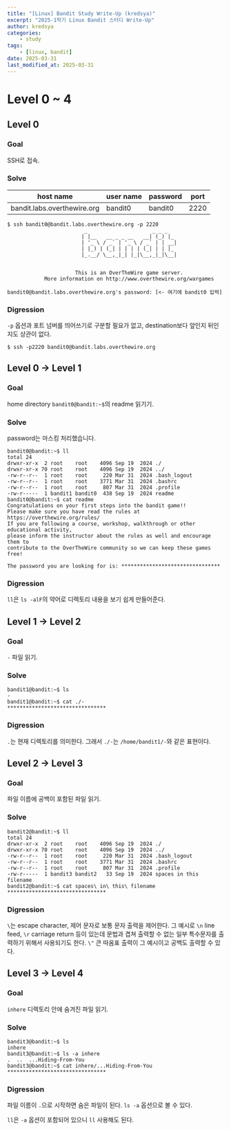 ```yaml
---
title: "[Linux] Bandit Study Write-Up (kredsya)"
excerpt: "2025-1학기 Linux Bandit 스터디 Write-Up"
author: kredsya
categories:
    - study
tags:
    - [linux, bandit]
date: 2025-03-31
last_modified_at: 2025-03-31
---
```


# Level 0 ~ 4

## Level 0

### Goal

SSH로 접속.

### Solve

| host name | user name | password | port |
|---|---|---|---|
| bandit.labs.overthewire.org | bandit0 | bandit0 | 2220 |

```shell
$ ssh bandit0@bandit.labs.overthewire.org -p 2220
                         _                     _ _ _
                        | |__   __ _ _ __   __| (_) |_
                        | '_ \ / _` | '_ \ / _` | | __|
                        | |_) | (_| | | | | (_| | | |_
                        |_.__/ \__,_|_| |_|\__,_|_|\__|


                      This is an OverTheWire game server.
            More information on http://www.overthewire.org/wargames

bandit0@bandit.labs.overthewire.org's password: [<- 여기에 bandit0 입력]
```

### Digression

`-p` 옵션과 포트 넘버를 띄어쓰기로 구분할 필요가 없고, destination보다 앞인지 뒤인지도 상관이 없다.
```shell
$ ssh -p2220 bandit0@bandit.labs.overthewire.org
```

## Level 0 $\rightarrow$ Level 1

### Goal

home directory `bandit0@bandit:~$`의 readme 읽기기.

### Solve

password는 마스킹 처리했습니다.

```shell
bandit0@bandit:~$ ll
total 24
drwxr-xr-x  2 root    root    4096 Sep 19  2024 ./
drwxr-xr-x 70 root    root    4096 Sep 19  2024 ../
-rw-r--r--  1 root    root     220 Mar 31  2024 .bash_logout
-rw-r--r--  1 root    root    3771 Mar 31  2024 .bashrc
-rw-r--r--  1 root    root     807 Mar 31  2024 .profile
-rw-r-----  1 bandit1 bandit0  438 Sep 19  2024 readme
bandit0@bandit:~$ cat readme
Congratulations on your first steps into the bandit game!!
Please make sure you have read the rules at https://overthewire.org/rules/
If you are following a course, workshop, walkthrough or other educational activity,
please inform the instructor about the rules as well and encourage them to
contribute to the OverTheWire community so we can keep these games free!

The password you are looking for is: ********************************

```

### Digression

`ll`은 `ls -alF`의 약어로 디렉토리 내용을 보기 쉽게 만들어준다.

## Level 1 $\rightarrow$ Level 2

### Goal

`-` 파일 읽기.

### Solve

```shell
bandit1@bandit:~$ ls
-
bandit1@bandit:~$ cat ./-
********************************
```

### Digression

`.`는 현재 디렉토리를 의미한다. 그래서 `./-`는 `/home/bandit1/-`와 같은 표현이다.

## Level 2 $\rightarrow$ Level 3

### Goal

파일 이름에 공백이 포함된 파일 읽기.

### Solve

```shell
bandit2@bandit:~$ ll
total 24
drwxr-xr-x  2 root    root    4096 Sep 19  2024 ./
drwxr-xr-x 70 root    root    4096 Sep 19  2024 ../
-rw-r--r--  1 root    root     220 Mar 31  2024 .bash_logout
-rw-r--r--  1 root    root    3771 Mar 31  2024 .bashrc
-rw-r--r--  1 root    root     807 Mar 31  2024 .profile
-rw-r-----  1 bandit3 bandit2   33 Sep 19  2024 spaces in this filename
bandit2@bandit:~$ cat spaces\ in\ this\ filename
********************************
```

### Digression

`\`는 escape character, 제어 문자로 보통 문자 출력을 제어한다. 그 예시로 `\n` line feed, `\r` carriage return 등이 있는데 문법과 겹쳐 출력할 수 없는 일부 특수문자를 출력하기 위해서 사용되기도 한다. `\"` 큰 따옴표 출력이 그 예시이고 공백도 출력할 수 있다.

## Level 3 $\rightarrow$ Level 4

### Goal

`inhere` 디렉토리 안에 숨겨진 파일 읽기.

### Solve

```shell
bandit3@bandit:~$ ls
inhere
bandit3@bandit:~$ ls -a inhere
.  ..  ...Hiding-From-You
bandit3@bandit:~$ cat inhere/...Hiding-From-You
********************************
```

### Digression

파일 이름이 `.`으로 시작하면 숨은 파일이 된다. `ls -a` 옵션으로 볼 수 있다.

`ll`은 `-a` 옵션이 포함되어 있으니 `ll` 사용해도 된다.